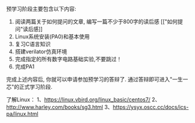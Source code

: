 预学习阶段主要包含以下内容:

1.  阅读两篇关于如何提问的文章, 编写一篇不少于800字的读后感 [["如何提问"读后感]]
2.  Linux系统安装(PA0)和基本使用
3.  复习C语言知识
4.  搭建verilator仿真环境
5.  完成指定的所有数字电路基础实验,不要跳过！
6.  完成PA1

完成上述内容后, 你就可以申请参加预学习的答辩了. 通过答辩即可进入"一生一芯"的正式学习阶段.

了解Linux：
1、https://linux.vbird.org/linux_basic/centos7/
2、http://www.harley.com/books/sg3.html
3、https://ysyx.oscc.cc/docs/ics-pa/linux.html
